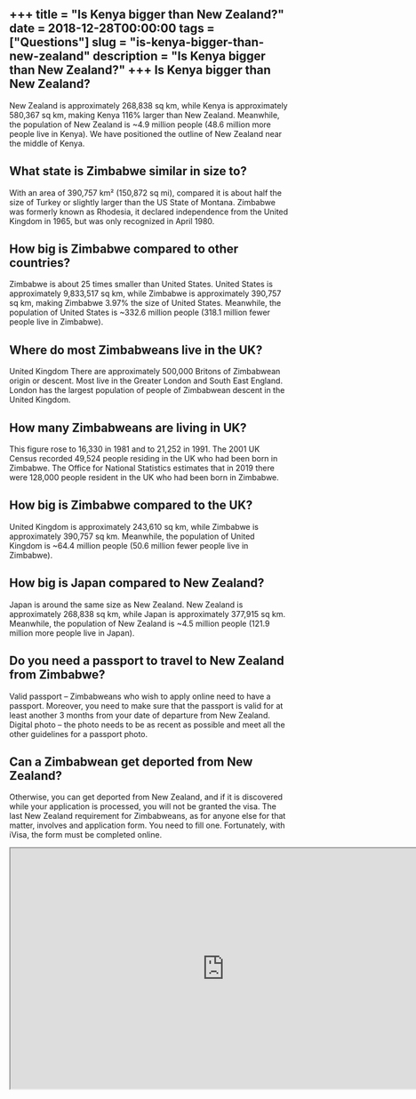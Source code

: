 +++
title = "Is Kenya bigger than New Zealand?"
date = 2018-12-28T00:00:00
tags = ["Questions"]
slug = "is-kenya-bigger-than-new-zealand"
description = "Is Kenya bigger than New Zealand?"
+++
Is Kenya bigger than New Zealand?
---------------------------------

New Zealand is approximately 268,838 sq km, while Kenya is approximately 580,367 sq km, making Kenya 116% larger than New Zealand. Meanwhile, the population of New Zealand is ~4.9 million people (48.6 million more people live in Kenya). We have positioned the outline of New Zealand near the middle of Kenya.

What state is Zimbabwe similar in size to?
------------------------------------------

With an area of 390,757 km² (150,872 sq mi), compared it is about half the size of Turkey or slightly larger than the US State of Montana. Zimbabwe was formerly known as Rhodesia, it declared independence from the United Kingdom in 1965, but was only recognized in April 1980.

How big is Zimbabwe compared to other countries?
------------------------------------------------

Zimbabwe is about 25 times smaller than United States. United States is approximately 9,833,517 sq km, while Zimbabwe is approximately 390,757 sq km, making Zimbabwe 3.97% the size of United States. Meanwhile, the population of United States is ~332.6 million people (318.1 million fewer people live in Zimbabwe).

Where do most Zimbabweans live in the UK?
-----------------------------------------

United Kingdom There are approximately 500,000 Britons of Zimbabwean origin or descent. Most live in the Greater London and South East England. London has the largest population of people of Zimbabwean descent in the United Kingdom.

How many Zimbabweans are living in UK?
--------------------------------------

This figure rose to 16,330 in 1981 and to 21,252 in 1991. The 2001 UK Census recorded 49,524 people residing in the UK who had been born in Zimbabwe. The Office for National Statistics estimates that in 2019 there were 128,000 people resident in the UK who had been born in Zimbabwe.

How big is Zimbabwe compared to the UK?
---------------------------------------

United Kingdom is approximately 243,610 sq km, while Zimbabwe is approximately 390,757 sq km. Meanwhile, the population of United Kingdom is ~64.4 million people (50.6 million fewer people live in Zimbabwe).

How big is Japan compared to New Zealand?
-----------------------------------------

Japan is around the same size as New Zealand. New Zealand is approximately 268,838 sq km, while Japan is approximately 377,915 sq km. Meanwhile, the population of New Zealand is ~4.5 million people (121.9 million more people live in Japan).

Do you need a passport to travel to New Zealand from Zimbabwe?
--------------------------------------------------------------

Valid passport – Zimbabweans who wish to apply online need to have a passport. Moreover, you need to make sure that the passport is valid for at least another 3 months from your date of departure from New Zealand. Digital photo – the photo needs to be as recent as possible and meet all the other guidelines for a passport photo.

Can a Zimbabwean get deported from New Zealand?
-----------------------------------------------

Otherwise, you can get deported from New Zealand, and if it is discovered while your application is processed, you will not be granted the visa. The last New Zealand requirement for Zimbabweans, as for anyone else for that matter, involves and application form. You need to fill one. Fortunately, with iVisa, the form must be completed online.

<iframe allow="accelerometer; autoplay; clipboard-write; encrypted-media; gyroscope; picture-in-picture" allowfullscreen="" class="__youtube_prefs__  epyt-is-override  no-lazyload" data-no-lazy="1" data-origheight="433" data-origwidth="770" data-skipgform_ajax_framebjll="" height="433" id="_ytid_76541" loading="lazy" src="https://www.youtube.com/embed/INKTsNeOPGc?enablejsapi=1&autoplay=0&cc_load_policy=0&cc_lang_pref=&iv_load_policy=1&loop=0&modestbranding=0&rel=1&fs=1&playsinline=0&autohide=2&theme=dark&color=red&controls=1&" title="YouTube player" width="770"></iframe>